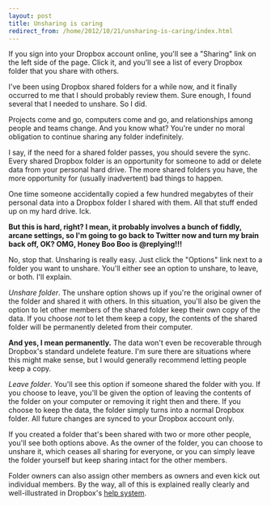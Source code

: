 ```yaml
---
layout: post
title: Unsharing is caring
redirect_from: /home/2012/10/21/unsharing-is-caring/index.html
---
```

<p>If you sign into your Dropbox account online, you'll see a "Sharing" link on the left side of the page. Click it, and you'll see a list of every Dropbox folder that you share with others.</p>

<p>I've been using Dropbox shared folders for a while now, and it finally occurred to me that I should probably review them. Sure enough, I found several that I needed to unshare. So I did.</p>

<p>Projects come and go, computers come and go, and relationships among people and teams change. And you know what? You're under no moral obligation to continue sharing any folder indefinitely.</p>

<p>I say, if the need for a shared folder passes, you should severe the sync. Every shared Dropbox folder is an opportunity for someone to add or delete data from your personal hard drive. The more shared folders you have, the more opportunity for (usually inadvertent) bad things to happen.</p>

<p>One time someone accidentally copied a few hundred megabytes of their personal data into a Dropbox folder I shared with them. All that stuff ended up on my hard drive. Ick.</p>

<p><strong>But this is hard, right? I mean, it probably involves a bunch of fiddly, arcane settings, so I'm going to go back to Twitter now and turn my brain back off, OK? OMG, Honey Boo Boo is @replying!!!</strong></p>

<p>No, stop that. Unsharing is really easy. Just click the "Options" link next to a folder you want to unshare. You'll either see an option to unshare, to leave, or both. I'll explain.</p>

<p><em>Unshare folder</em>. The unshare option shows up if you're the original owner of the folder and shared it with others. In this situation, you'll also be given the option to let other members of the shared folder keep their own copy of the data. If you choose <em>not</em> to let them keep a copy, the contents of the shared folder will be permanently deleted from their computer. </p>

<p><strong>And yes, I mean permanently.</strong> The data won't even be recoverable through Dropbox's standard undelete feature. I'm sure there are situations where this might make sense, but I would generally recommend letting people keep a copy.</p>

<p><em>Leave folder</em>. You'll see this option if someone shared the folder with you. If you choose to leave, you'll be given the option of leaving the contents of the folder on your computer or removing it right then and there. If you choose to keep the data, the folder simply turns into a normal Dropbox folder. All future changes are synced to your Dropbox account only.</p>

<p>If you created a folder that's been shared with two or more other people, you'll see both options above. As the owner of the folder, you can choose to unshare it, which ceases all sharing for everyone, or you can simply leave the folder yourself but keep sharing intact for the other members.</p>

<p>Folder owners can also assign other members as owners and even kick out individual members. By the way, all of this is explained really clearly and well-illustrated in Dropbox's <a href="https://www.dropbox.com/help/search?search_string=unshare+folder">help system</a>.</p>
